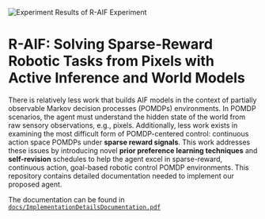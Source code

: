 ![Experiment Results of R-AIF Experiment](docs/raif_experiment_results.gif)

# R-AIF: Solving Sparse-Reward Robotic Tasks from Pixels with Active Inference and World Models

There is relatively less work that builds AIF models in the context of partially observable Markov decision processes (POMDPs) environments. In POMDP scenarios, the agent must understand the hidden state of the world from raw sensory observations, e.g., pixels. Additionally, less work exists in examining the most difficult form of POMDP-centered control: continuous action space POMDPs under **sparse reward signals**. This work addresses these issues by introducing novel **prior preference learning techniques** and **self-revision** schedules to help the agent excel in sparse-reward, continuous action, goal-based robotic control POMDP environments. This repository contains detailed documentation needed to implement our proposed agent.

The documentation can be found in [`docs/ImplementationDetailsDocumentation.pdf`](docs/ImplementationDetailsDocumentation.pdf)



